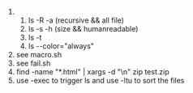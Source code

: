 1.  
	1. ls -R -a (recursive && all file)
	2. ls -s -h (size && humanreadable)
	3. ls -t
	4. ls --color="always"
2. see macro.sh
3. see fail.sh
4. find -name "*.html" | xargs -d "\n" zip test.zip
5. use -exec to trigger ls and use -ltu to sort the files